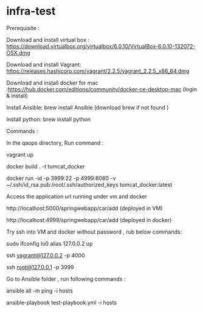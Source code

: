 # infra-test

Prerequisite :

  Download and install virtual box : https://download.virtualbox.org/virtualbox/6.0.10/VirtualBox-6.0.10-132072-OSX.dmg
  
  Download and install Vagrant: https://releases.hashicorp.com/vagrant/2.2.5/vagrant_2.2.5_x86_64.dmg
  
  Download and install docker for mac  :https://hub.docker.com/editions/community/docker-ce-desktop-mac (login & install)
  
  Install Ansible: brew install Ansible (download brew if not found )
  
  Install python: brew install python


Commands :
   
   In the qaops directory, Run command :  
   
   vagrant up
   
   docker build . -t tomcat_docker
   
   docker run -id -p 3999:22 -p 4999:8080 -v ~/.ssh/id_rsa.pub:/root/.ssh/authorized_keys tomcat_docker:latest
   
   Access the application url running under vm and docker
   
   http://localhost:5000/springwebapp/car/add   (deployed in VM)
   
   http://localhost:4999/springwebapp/car/add   (deployed in docker)
   

Try ssh into VM and docker without password , rub below commands:
  
  sudo ifconfig lo0 alias 127.0.0.2 up
  
  ssh  vagrant@127.0.0.2 -p 4000
  
  ssh root@127.0.0.1 -p 3999
 
 
 Go to Ansible folder , run following commands :
 
  ansible all -m ping -i hosts
  
  ansible-playbook test-playbook.yml -i hosts
    
